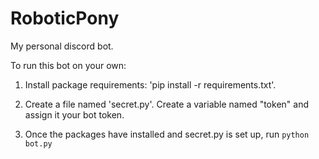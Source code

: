# RoboticPony
My personal discord bot.

To run this bot on your own:
1. Install package requirements: 'pip install -r requirements.txt'.

2. Create a file named 'secret.py'. Create a variable named "token" and assign it your bot token.

3. Once the packages have installed and secret.py is set up, run `python bot.py`
